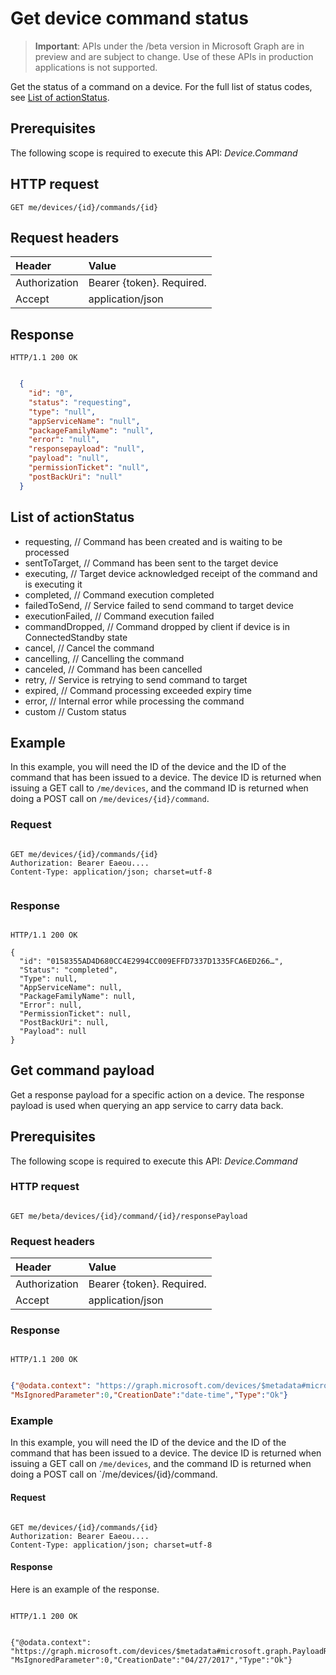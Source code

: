 # Get device command status

> **Important**: APIs under the /beta version in Microsoft Graph are in preview and are subject to change. Use of these APIs in production applications is not supported.

Get the status of a command on a device. For the  full list of status codes, see [List of actionStatus](#list-of-actionstatus).

## Prerequisites

The following scope is required to execute this API: *Device.Command*

## HTTP request

<!-- { "blockType": "ignored" } -->

```http
GET me/devices/{id}/commands/{id}
```

## Request headers



| Header |Value
|:----|:------|
|Authorization| Bearer {token}. Required. |
|Accept | application/json |


## Response

```http
HTTP/1.1 200 OK
```

```json

  {
    "id": "0",
    "status": "requesting",
    "type": "null",
    "appServiceName": "null",
    "packageFamilyName": "null",
    "error": "null",
    "responsepayload": "null",
    "payload": "null",
    "permissionTicket": "null",
    "postBackUri": "null"
  }
  ```

## List of actionStatus

- requesting, // Command has been created and is waiting to be processed
- sentToTarget, // Command has been sent to the target device
- executing, // Target device acknowledged receipt of the command and is executing it
- completed, // Command execution completed
- failedToSend, // Service failed to send command to target device
- executionFailed, // Command execution failed
- commandDropped, // Command dropped by client if device is in ConnectedStandby state
- cancel, // Cancel the command
- cancelling, // Cancelling the command
- canceled, // Command has been cancelled
- retry, // Service is retrying to send command to target
- expired, // Command processing exceeded expiry time
- error, // Internal error while processing the command
- custom // Custom status

## Example
In this example, you will need the ID of the device and the ID of the command that has been issued to a device. The device ID is returned when issuing a GET call to `/me/devices`, and the command ID is returned when doing a POST call on `/me/devices/{id}/command`.

### Request 
<!-- {
  "blockType": "request",
  "name": "get_command"
}-->

```http

GET me/devices/{id}/commands/{id}
Authorization: Bearer Eaeou....
Content-Type: application/json; charset=utf-8


```

### Response

<!-- {
  "blockType": "response",
  "truncated": false,
  "@odata.type": "microsoft.graph.commandobject",
  "isCollection": true
} -->

```http

HTTP/1.1 200 OK

{
  "id": "0158355AD4D680CC4E2994CC009EFFD7337D1335FCA6ED266…",
  "Status": "completed",
  "Type": null,
  "AppServiceName": null,
  "PackageFamilyName": null,
  "Error": null,
  "PermissionTicket": null,
  "PostBackUri": null,
  "Payload": null
}

```



## Get command payload

Get a response payload for a specific action on a device. The response payload is used when querying an app service to carry data back.


## Prerequisites

The following scope is required to execute this API: *Device.Command*

### HTTP request

```http

GET me/beta/devices/{id}/command/{id}/responsePayload

```

### Request headers


| Header |Value
|:----|:------|
|Authorization| Bearer {token}. Required. |
|Accept | application/json |


### Response

```http

HTTP/1.1 200 OK

```

```json

{"@odata.context": "https://graph.microsoft.com/devices/$metadata#microsoft.graph.PayloadResponse",
"MsIgnoredParameter":0,"CreationDate":"date-time","Type":"Ok"}

```

### Example
In this example, you will need the ID of the device and the ID of the command that has been issued to a device. The device ID is returned when issuing a GET call on `/me/devices`, and the command ID is returned when doing a POST call on `/me/devices/{id}/command.

#### Request

<!-- {
  "blockType": "request",
  "name": "get_command"
}-->
```http

GET me/devices/{id}/commands/{id}
Authorization: Bearer Eaeou....
Content-Type: application/json; charset=utf-8

```

#### Response
Here is an example of the response.
<!-- {
  "blockType": "response",
  "truncated": false,
  "@odata.type": "microsoft.graph.commandobject",
  "isCollection": true
} -->
```http

HTTP/1.1 200 OK


{"@odata.context": "https://graph.microsoft.com/devices/$metadata#microsoft.graph.PayloadResponse",
"MsIgnoredParameter":0,"CreationDate":"04/27/2017","Type":"Ok"}

```